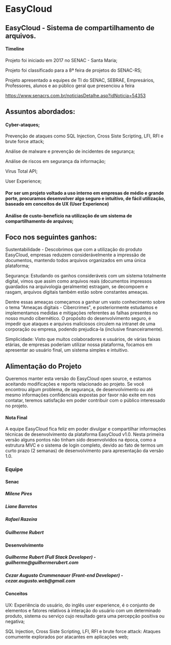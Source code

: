 # EasyCloud

<h2>EasyCloud - Sistema de compartilhamento de arquivos.</h2> 

<h4>Timeline</h4>

<p>Projeto foi iniciado em 2017 no SENAC - Santa Maria;</p>

<p>Projeto foi classificado para a 8ª feira de projetos do SENAC-RS;</p>

<p>Projeto apresentado a equipes de TI do SENAC, SEBRAE, Empresários, Professores, alunos e ao público geral que presenciou a feira</p>
<a href="https://www.senacrs.com.br/noticiasDetalhe.asp?idNoticia=54353">https://www.senacrs.com.br/noticiasDetalhe.asp?idNoticia=54353</a>
<h2>Assuntos abordados:</h2>

  <h4>Cyber-ataques;</h4>
  
  Prevenção de ataques como SQL Injection, Cross Siste Scripting, LFI, RFI e brute force attack;
  
  Análise de malware e prevenção de incidentes de segurança;
  
  Análise de riscos em segurança da informação;
  
  Virus Total API;
  
  User Experience;
  
 <h4>Por ser um projeto voltado a uso interno em empresas de médio e grande porte, procuramos desenvolver algo seguro e intuitivo, de fácil utilização, baseado em conceitos de UX (User Experience)</h4>
  
  
 <h4>Análise de custo-benefício na utilização de um sistema de compartilhamento de arquivos;</h4>
 
 <h2>Foco nos seguintes ganhos:</h2>    
 <p>Sustentabilidade - Descobrimos que com a utilização do produto EasyCloud, empresas reduzem considerávelmente a impressão de documentos, mantendo todos arquivos organizados em uma única plataforma;</p>
   
  <p> Segurança: Estudando os ganhos consideráveis com um sistema totalmente digital, vimos que assim como arquivos reais (documentos impressos guardados na arquivologia geralmente) estragam, se decompoem e rasgam, arquivos digitais também estão sobre constantes ameaças.</p>
    <p>Dentre essas ameaças começamos a ganhar um vasto conhecimento sobre o tema "Ameaças digitais - Cibercrimes", e posteriormente estudamos e implementamos medidas e mitigações referentes as falhas presentes no nosso mundo cibernético. O propósito do desenvolvimento seguro, é impedir que ataques e arquivos maliciosos circulem na intranet de uma corporação ou empresa, podendo prejudica-la (inclusive financeiramente).</p>
    
   <p>Simplicidade: Visto que muitos colaboradores e usuários, de várias faixas etárias, de empresas poderiam utilizar nossa plataforma, focamos em apresentar ao usuário final, um sistema simples e intuitivo.</p>
  
  
<h2>Alimentação do Projeto</h2>


<p>Queremos manter esta versão do EasyCloud open source, e estamos aceitando modificações e reports relacionado ao projeto. Se você encontrou algum problema, de segurança, de desenvolvimento ou até mesmo informações confidenciais expostas por favor não exite em nos contatar, teremos satisfação em poder contribuir com o público interessado no projeto.</p>
 
  
  
  <h4>Nota Final</h4>
  
<p>A equipe EasyCloud fica feliz em poder divulgar e compartilhar informações técnicas de desenvolvimento da plataforma EasyCloud v1.0. Nesta primeira versão alguns pontos não tinham sido desenvolvidos na época, como a estrutura MVC e o sistema de login completo, devido ao fato de termos um curto prazo (2 semanas) de desenvolvimento para apresentação da versão 1.0.</p>
  
   
<h3>Equipe</h3>
  <h4>Senac</h4>
  
  <h5>Milene Pires</h5>
  <h5>Liane Barretos</h5>
  <h5>Rafael Razeira </h5>
  <h5>Guilherme Rubert</h5>
  
 <h4>Desenvolvimento<h4>
  
  <h5>Guilherme Rubert  (Full Stack Developer) - guilherme@guilhermerubert.com </h5>
  
  <h5>Cezar Augusto Crummenauer (Front-end Developer) - cezar.augusto.web@gmail.com </h5>
  
  
 
<h4>Conceitos</h4>
  
  <p>UX: Experiência do usuário, do inglês user experience, é o conjunto de elementos e fatores relativos à interação do usuário com um determinado produto, sistema ou serviço cujo resultado gera uma percepção positiva ou negativa;</p>
 
<p>SQL Injection, Cross Siste Scripting, LFI, RFI e brute force attack: Ataques comumente explorados por atacantes em aplicações web;</p>
  
  

